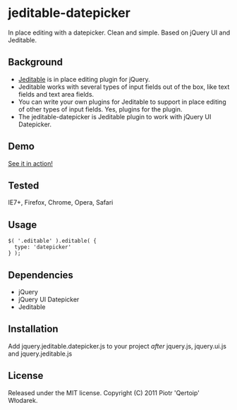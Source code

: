 # jeditable-datepicker

In place editing with a datepicker. Clean and simple. Based on jQuery UI and Jeditable.

## Background

 * [Jeditable](http://www.appelsiini.net/projects/jeditable) is in place editing plugin for jQuery.
 * Jeditable works with several types of input fields out of the box, like text fields and text area fields.
 * You can write your own plugins for Jeditable to support in place editing of other types of input fields. Yes, plugins for the plugin.
 * The jeditable-datepicker is Jeditable plugin to work with jQuery UI Datepicker.

## Demo

[See it in action!](http://thesingularity.pl/jeditable-datepicker-demo)

## Tested

IE7+, Firefox, Chrome, Opera, Safari

## Usage

    $( '.editable' ).editable( {
      type: 'datepicker'
    } );

## Dependencies

 * jQuery
 * jQuery UI Datepicker
 * Jeditable

## Installation

Add jquery.jeditable.datepicker.js to your project _after_ jquery.js, jquery.ui.js and jquery.jeditable.js

## License

Released under the MIT license. Copyright (C) 2011 Piotr 'Qertoip' Włodarek.